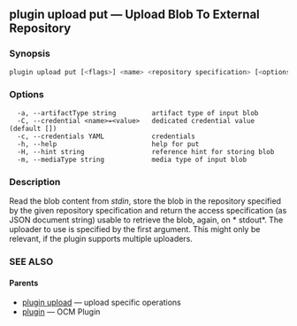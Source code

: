 ## plugin upload put &mdash; Upload Blob To External Repository

### Synopsis

```bash
plugin upload put [<flags>] <name> <repository specification> [<options>]
```

### Options

```
  -a, --artifactType string         artifact type of input blob
  -C, --credential <name>=<value>   dedicated credential value (default [])
  -c, --credentials YAML            credentials
  -h, --help                        help for put
  -H, --hint string                 reference hint for storing blob
  -m, --mediaType string            media type of input blob
```

### Description

Read the blob content from *stdin*, store the blob in the repository specified
by the given repository specification and return the access specification
(as JSON document string) usable to retrieve the blob, again, on * stdout*.
The uploader to use is specified by the first argument. This might only be
relevant, if the plugin supports multiple uploaders.

### SEE ALSO

#### Parents

* [plugin upload](plugin_upload.md)	 &mdash; upload specific operations
* [plugin](plugin.md)	 &mdash; OCM Plugin
